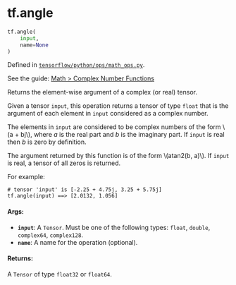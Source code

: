 <div itemscope itemtype="http://developers.google.com/ReferenceObject">
<meta itemprop="name" content="tf.angle" />
<meta itemprop="path" content="Stable" />
</div>

# tf.angle

``` python
tf.angle(
    input,
    name=None
)
```



Defined in [`tensorflow/python/ops/math_ops.py`](https://www.tensorflow.org/code/tensorflow/python/ops/math_ops.py).

See the guide: [Math > Complex Number Functions](../../../api_guides/python/math_ops.md#Complex_Number_Functions)

Returns the element-wise argument of a complex (or real) tensor.

Given a tensor `input`, this operation returns a tensor of type `float` that
is the argument of each element in `input` considered as a complex number.

The elements in `input` are considered to be complex numbers of the form
\\(a + bj\\), where *a* is the real part and *b* is the imaginary part.
If `input` is real then *b* is zero by definition.

The argument returned by this function is of the form \\(atan2(b, a)\\).
If `input` is real, a tensor of all zeros is returned.

For example:

```
# tensor 'input' is [-2.25 + 4.75j, 3.25 + 5.75j]
tf.angle(input) ==> [2.0132, 1.056]
```

#### Args:

* <b>`input`</b>: A `Tensor`. Must be one of the following types: `float`, `double`,
    `complex64`, `complex128`.
* <b>`name`</b>: A name for the operation (optional).


#### Returns:

A `Tensor` of type `float32` or `float64`.